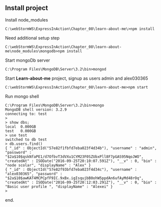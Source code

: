 
## Install project

Install node_modules

    C:\webStormWS\ExpressInAction\Chapter_08\learn-about-me\>npm install

Need additional setup step

    C:\webStormWS\ExpressInAction\Chapter_08\learn-about-me\node_modules\mongodb>npm install


Start mongoDb server

    C:\Program Files\MongoDB\Server\3.2\bin>mongod


Start __Learn-about-me__ project, signup as users admin and alex030365

    C:\webStormWS\ExpressInAction\Chapter_08\learn-about-me>npm start

Run mongo shell

    C:\Program Files\MongoDB\Server\3.2\bin>mongo
    MongoDB shell version: 3.2.9
    connecting to: test
    >
    > show dbs;
    local  0.000GB
    test   0.000GB
    > use test
    switched to db test
    > db.users.find()
    { "_id" : ObjectId("57e82f1fbfd7eba023f4d34b"), "username" : "admin", "password" : "$2a$10$qskNfaPE1/d7OfbvT3dVXu1CYM23F0SZUbxPll8F7pGAS95NqoJWO", "createdAt" : ISODate("2016-09-25T20:10:07.591Z"), "__v" : 0, "bio" : "node scolar", "displayName" : "Alex" }
    { "_id" : ObjectId("57e82f93bfd7eba023f4d34c"), "username" : "alex030365", "password" : "$2a$10$awKAT4MCPCpfF9IC.9xBx.igIsqujbB0ohW5ppdAn6ufAyMd48rOq", "createdAt" : ISODate("2016-09-25T20:12:03.291Z"), "__v" : 0, "bio" : "Basic user profile ", "displayName" : "Alexei" }
    >

end.